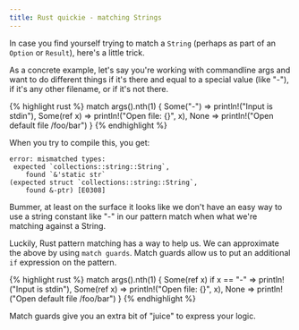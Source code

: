 ```yaml
---
title: Rust quickie - matching Strings
---
```


In case you find yourself trying to match a ```String``` (perhaps as part of an ```Option``` or ```Result```), here's a little trick.

As a concrete example, let's say you're working with commandline args and want to do different things if it's there and equal to a special value (like "-"), if it's any other filename, or if it's not there.

{% highlight rust %}
match args().nth(1) {
    Some("-") => println!("Input is stdin"),
    Some(ref x)   => println!("Open file: {}", x),
    None      => println!("Open default file /foo/bar")
}
{% endhighlight %}

When you try to compile this, you get:

```
error: mismatched types:
 expected `collections::string::String`,
    found `&'static str`
(expected struct `collections::string::String`,
    found &-ptr) [E0308]
```

Bummer, at least on the surface it looks like we don't have an easy way to use a string constant like "-" in our pattern match when what we're matching against a String.

Luckily, Rust pattern matching has a way to help us.  We can approximate the above by using ```match guards```.  Match guards allow us to put an additional ```if``` expression on the pattern.

{% highlight rust %}
match args().nth(1) {
    Some(ref x) if x == "-" => println!("Input is stdin"),
    Some(ref x)   => println!("Open file: {}", x),
    None      => println!("Open default file /foo/bar")
}
{% endhighlight %}

Match guards give you an extra bit of "juice" to express your logic.
